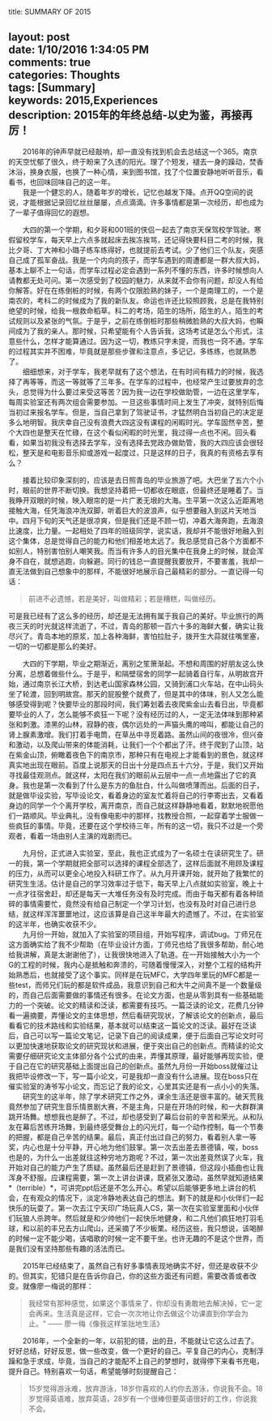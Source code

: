title: SUMMARY OF 2015  

layout: post   
date: 1/10/2016 1:34:05 PM  
comments: true    
categories: Thoughts  
tags: [Summary]  
keywords: 2015,Experiences    
description: 2015年的年终总结-以史为鉴，再接再厉！  
---
　　2016年的钟声早就已经敲响，却一直没有找到机会去总结这一个365。南京的天空忧郁了很久，终于盼来了久违的阳光。理了个短发，褪去一身的躁动，焚香沐浴，换身衣服，也换了一种心情，来到图书馆，找了个位置安静地听听音乐，看看书，也回味回味自己的这一年。     
　　我是一个健忘的人，随着年岁的增长，记忆也越发下降。点开QQ空间的说说，才能根据记录回忆丝丝屡屡，点点滴滴。许多事情都是第一次经历，却也成为了一辈子值得回忆的遐想。  
  
　　大四的第一个学期，和夕哥和001班的侠侣一起去了南京天保驾校学驾驶。寒假留校学车，每天早上六点多就起床去挨冻挨骂，还记得快要科目二考的时候，我比夕哥、丁大神和小璐子练车练得好，也就提前去考试。少了他们三个队友，突感自己成了孤军奋战。我是一个内向的孩子，而学车遇到的周遭都是一群大叔大妈，基本上聊不上一句话，而学车过程必定会遇到一系列不懂的东西，许多时候想向人请教都无处可问。第一次感受到了校园的魅力，从来就不会你有问题，却没人有给你解答。好在在练倒桩的时候，有两个仅限脸熟的妹子，一个是南理工的，一个是南农的，考科二的时候成为了我的新队友。命运也许还比较照顾我，总是在我特别绝望的时候，给我一根救命稻草。科二的考场，陌生的场所，陌生的人，陌生的考试规则以及紧张的气氛。于是乎，之前在练倒桩时那些稍微脸熟的大叔大妈，也瞬间成为了我的亲人。那时候，只希望能有个人告诉我，这场考试是怎么个形式，注意些什么，怎样才能算通过。因为这一切，教练只字未提，而我也一窍不通。学车的过程其实并不困难，毕竟就是那些步骤和注意点，多记记，多练练，也就熟悉了。  
　　细细想来，对于学车，我老早就有了这个想法，在有时间有精力的时候，我选择了再等等，而这一等就等了三年多。在学车的过程中，也经常产生过要放弃的念头，总觉得为什么要过来受这等苦？因为我一边在学校做助管，一边在这里学车，每周实验室还有两次组会需要参加。一旦这些事情时间上发生了冲突，就特别后悔当初过来报名学车。但是，当自己拿到了驾驶证书，才猛然明白当初自己的决定是多么地明智。我庆幸自己没有浪费大四这没有课程的闲暇时光。学车固然辛苦，整个大四也是整天在忙碌，在这个看似闲暇的时光里，我过得一点也不闲。回头看看，如果当初我没有选择去学车，没有选择去党政办做助管，我的大四应该会很轻松，整天是和电影音乐抑或游戏一起度过，只是这样的日子，我真的有资格去享有么？  
        
　　接着比较印象深刻的，应该是去日照青岛的毕业旅游了吧。大巴坐了五六个小时，眼前的世界不断切换。我想坚持着把一切都收在眼底，但最终还是睡着了。当我睁开双眼的时候，映入眼帘的是一片广袤无垠的大海。生平第一次这么近距离地接触大海，任凭海浪冲洗双脚，听着巨大的波浪声，似乎想要融入到这片天地当中。四月下旬的天气还是很凉爽，但是我们还是不顾一切，冲着大海奔跑，去海浪比速度，比力量。一起相处了四年的班级同学，说实话，我却并不能很好地融入到这个集体，总是觉得自己的能力和他们相差地太远了。我总感觉自己各个方面都不如别人，特别害怕别人嘲笑我。而当有许多人的目光集中在我身上的时候，就会浑身不自在，就想逃跑，向躲避。同行的钱总一直提醒我要放开，不要害羞，我却一直无法做到自己想象中的那样，不能很好地展示自己最精彩的部分。一直记得一句话：
> 前进不必遗憾，若是美好，叫做精彩；若是糟糕，叫做经历。

可是我已经有了这么多的经历，却还是无法拥有属于我自己的美好。毕业旅行的两夜三天的时光就这样流逝了，不过，青岛的那顿一百六十多的海鲜大餐，确实让我尽兴了。青岛本地的原浆，加上各种海鲜，害怕拉肚子，拨开生大蒜就往嘴里塞，一切的一切都是那么的美好。    

　　大四的下学期，毕业之期渐近，离别之笙箫渐起。不想和周围的好朋友这么快分离，总想着做些什么。于是乎，和隔壁宿舍的同学一起骑着自行车，从明故宫开始，通过南京长江大桥，到达老山国家森林公园，又骑到浦口火车站，在中山码头坐了轮渡，回到明故宫。那天的屁股整个就费了，但是其中的体味，别人又怎么能够感受得到呢？快要毕业的那段时间，我们筹划着去夜爬紫金山去看日出，毕竟都要毕业的人了，怎么能够不疯狂一下呢？没有经历过的人，一定无法体味到那种紧张和刺激。漆黑的山林，寂静的夜，偶尔远处的一声猫头鹰的啼叫，都能让自己的肾上腺素激增。我们打着手电筒，在草丛中寻觅着路。虽然山间的夜很冷，但兴奋和激动，以及爬山带来的体能消耗，让我们一个个都出了汗。终于爬到了山顶，站在紫金山顶，俯瞰着夜色下的南京市，那种只有在电视上才能看到的景色，就这样真实地出现在眼前。百度上说那天的日出十分是四点五十六分，于是，我们又开始寻找最佳观测点。就这样，太阳在我们的眼前从云层中一点一点地露出了它的真身。我也是第一次看到了什么是东方的鱼肚白，什么叫做喷薄而出。后面的日子，就是做毕设实验，写毕设论文，看着身边的室友忙着将自己的行李寄出去，又看着身边的同学一个个离开学校，离开南京，而自己就这样静静地看着，默默地祝愿他们一路顺风。毕业典礼，没有像电影中的那样，找教授合照，一起穿着学士服做一些疯狂的事情。毕竟，还要在这个学校待三年，所有的这一切，我只不过是一个旁观者，看着一场由别人主演的戏剧而已。  

　　九月份，正式进入实验室，至此，我也正式成为了一名硕士在读研究生了。研一的我，第一个学期就把全部可以选择的课程全部选了，这样后面就不用顾及课程的压力，从而可以更全心地投入科研工作了。从九月开课开始，就开始了我繁忙的研究生生活。估计是自己的学习效率过于低下，每天早上八点就如实验室，晚上十一点才往宿舍赶，却还是每天一大堆任务没有及时完成。而由于每天都有着各种琐碎的事情需要忙，竟然没有给自己制定一个学习计划，也没有及时对自己进行总结，就这样浑浑噩噩地过，这应该算是自己这半年最大的遗憾了。不过，在实验室的这半年，也确实收获不少。  
　　九月份一开始，就加入了实验室的项目组，开始写程序，调试bug。丁师兄在这方面确实给了我不少帮助（在毕业设计方面，丁师兄也给了我很多帮助，耐心地给我讲解，真是太谢谢他了），让我很快地进入了轨道。在一开始接触大小为一个G的工程的时候，我内心是抵触和奔溃的，可随着慢慢深入，对整个工程的结构开始熟悉后，也就接受了这个事实。同样是在玩MFC，大学四年里玩的MFC都是一些test，而师兄们玩的都是软件成品，我意识到自己和大牛之间真不是一个数量级的，而自己后面需要做的事情还有很多。在论文方面，也是从零到具有一些基础能力的一个突破。论文的精读和泛读，都需要有技巧。一篇泛读的论文，花费几分钟看一遍摘要，弄懂论文的主体思想，然后看研究现状，了解该论文的创新点，最后看看它的技术路线和实验结果，基本就可以结束这一篇论文的泛读。最好在泛读后，自己可以写一篇论文笔记，记录下自己的阅读成果，便于后面自己写论文时可以更加快速地获取论文的研究现状和进展，便于突出自己的创新点。而精读的论文需要仔细研究论文主体部分各个公式的由来，弄懂其原理，最好能够再现实验，便于自己在它的研究基础上面提出自己的创新点。虽然九月份一开始boss就催过让我把毕设修改一下，写一篇小论文，可是我却一直没有什么进展。现在boss只在催实验室的涛爷写小论文，而忘记了我的论文，心里其实还是有一点小小的失落。    
　　研究生的这半年，除了学术研究工作之外，课余生活还是很丰富的。破天荒我竟然参加了研究生音乐情景剧大赛，不是主角，只是在开场的时候，和一大群群演跳开场舞。想想我也是醉了。不过，却也感受到了幕后台前的辛苦和荣光。从和队友在幕后苦练开场舞，到最终感受舞台上的闪光灯，每一个动作控制，每一个节奏的把握，都是自己辛苦的结果。最后，真正付出过自己的努力，看着别人拿一等奖，内心也是十分平静，开心地为他们鼓掌。第一次去出差去景德镇，唉，boss也是的，为什么一出差就往这种穷地方跑呢？不过，第一次出差竟然误了火车，我开始对自己的能力产生了质疑。虽然最后还是赶到了景德镇，但这段小插曲也让我浑身不舒服。应课程需要，第一次上讲台讲课，既紧张又激动，虽然早就知道结果*（terrible）*，可讲完ppt后还是不怎么开心。希望以后能够更多地上讲台的机会，在有观众的情况下，淡定冷静地表达自己的想法。剩下的就是和小伙伴们一起快乐的玩耍了。第一次去江宁天印广场玩真人CS，第一次在实验室里面和小伙伴们玩狼人杀跨年。然后就是和少帅他们一起快乐地健身，和二凡他们疯狂地打羽毛球，和以前的丰兄去方山爬山，还采摘了不少板栗。经历这些，我只想说，该喝醉的时候一定不能少喝，该唱歌的时候一定不要干坐。也许无趣的不是这个世界，而是我们没有坚持那些有趣的活法而已。

　　2015年已经结束了，虽然自己有好多事情表现地确实不好，但还是收获不少的。但其实，犯错只是在告诉你自己，你的这些方面还有问题，需要改善或者改变。就像廖一梅说的那样：
> 我经常有那种感觉，如果这个事情来了，你却没有勇敢地去解决掉，它一定会再来。生活真是这样，它会一次次地让你去做这个功课直到你学会为止。" —— 廖一梅《像我这样笨拙地生活》

　　2016年，一个全新的一年，以前犯的错，出的丑，不能就让它这么过去了。好好总结，好好反思，做一些改变，做一个更好的自己。平复自己的内心，克制浮躁和急于求成，毕竟，当自己的才能配不上自己的梦想时，就得停下来看书充电，提升自己。特别喜欢一句话，希望能够时刻提醒自己：
> 15岁觉得游泳难，放弃游泳，18岁你喜欢的人约你去游泳，你说我不会。18岁觉得英语难，放弃英语，28岁有一个很棒但要英语很好的工作，你说我不会。
